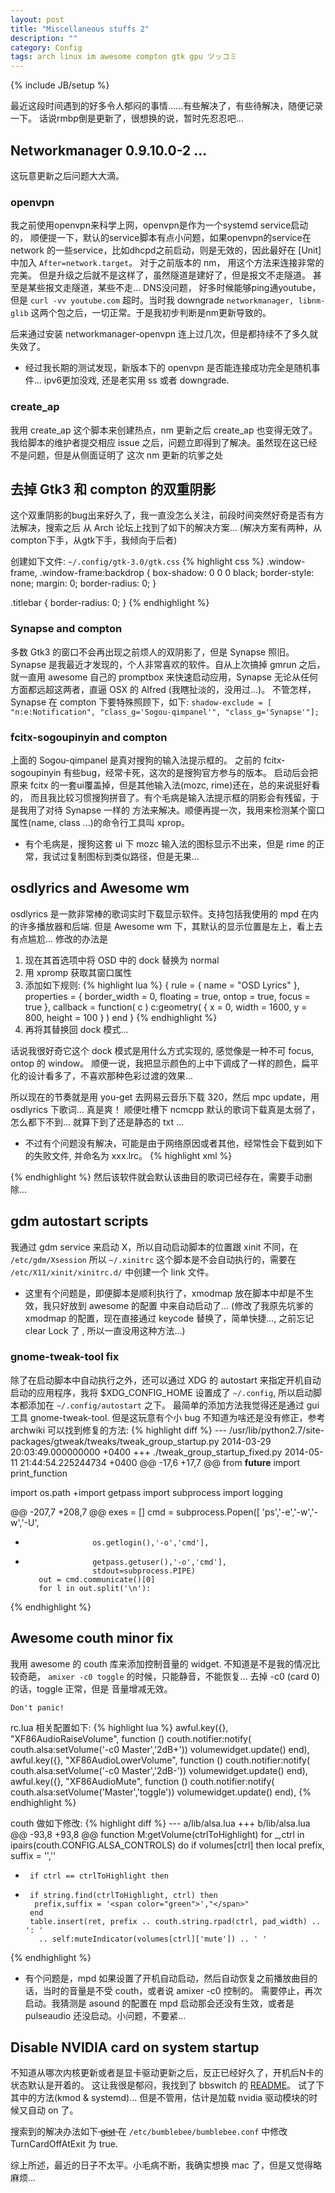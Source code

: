 ```yaml
---
layout: post
title: "Miscellaneous stuffs 2"
description: ""
category: Config
tags: arch linux im awesome compton gtk gpu ツッコミ
---
```

{% include JB/setup %}

最近这段时间遇到的好多令人郁闷的事情......有些解决了，有些待解决，随便记录一下。
话说rmbp倒是更新了，很想换的说，暂时先忍忍吧...

## Networkmanager 0.9.10.0-2 ...

这玩意更新之后问题大大滴。

### openvpn

我之前使用openvpn来科学上网，openvpn是作为一个systemd service启动的，
顺便提一下，默认的service脚本有点小问题，如果openvpn的service在
network 的一些service，比如dhcpd之前启动，则是无效的，因此最好在 [Unit]
中加入 `After=network.target`。
对于之前版本的 nm， 用这个方法来连接非常的完美。
但是升级之后就不是这样了，虽然隧道是建好了，但是报文不走隧道。
甚至是某些报文走隧道，某些不走... DNS没问题，
好多时候能够ping通youtube，但是 `curl -vv youtube.com` 超时。当时我 downgrade `networkmanager, libnm-glib`
这两个包之后，一切正常。于是我初步判断是nm更新导致的。

后来通过安装 networkmanager-openvpn 连上过几次，但是都持续不了多久就失效了。

* 经过我长期的测试发现，新版本下的 openvpn 是否能连接成功完全是随机事件... ipv6更加没戏, 还是老实用 ss 或者 downgrade.

### create_ap

我用 create_ap 这个脚本来创建热点，nm 更新之后 create_ap 也变得无效了。
我给脚本的维护者提交相应 issue 之后，问题立即得到了解决。虽然现在这已经不是问题，但是从侧面证明了
这次 nm 更新的坑爹之处

## 去掉 Gtk3 和 compton 的双重阴影

这个双重阴影的bug出来好久了，我一直没怎么关注，前段时间突然好奇是否有方法解决，搜索之后
从 Arch 论坛上找到了如下的解决方案... (解决方案有两种，从compton下手，从gtk下手，我倾向于后者)

创建如下文件: `~/.config/gtk-3.0/gtk.css`
{% highlight css %}
.window-frame, .window-frame:backdrop {
    box-shadow: 0 0 0 black;
    border-style: none;
    margin: 0;
    border-radius: 0;
}

.titlebar {
    border-radius: 0;
}
{% endhighlight %}

### Synapse and compton

多数 Gtk3 的窗口不会再出现之前烦人的双阴影了，但是 Synapse 照旧。
Synapse 是我最近才发现的，个人非常喜欢的软件。自从上次搞掉 gmrun 之后，就一直用 awesome 自己的 promptbox
来快速启动应用，Synapse 无论从任何方面都远超这两者，直逼 OSX 的 Alfred (我瞎扯淡的，没用过...)。
不管怎样，Synapse 在 compton 下要特殊照顾下，如下:
`shadow-exclude = [ "n:e:Notification", "class_g='Sogou-qimpanel'", "class_g='Synapse'"];`

### fcitx-sogoupinyin and compton

上面的 Sogou-qimpanel 是真对搜狗的输入法提示框的。
之前的 fcitx-sogoupinyin 有些bug，经常卡死，这次的是搜狗官方参与的版本。
启动后会把原来 fcitx 的一套ui覆盖掉，但是其他输入法(mozc, rime)还在，总的来说挺好看的，
而且我比较习惯搜狗拼音了。有个毛病是输入法提示框的阴影会有残留，于是我用了对待 Synapse 一样的
方法来解决。顺便再提一次，我用来检测某个窗口属性(name, class ...)的命令行工具叫 xprop。

* 有个毛病是，搜狗这套 ui 下 mozc 输入法的图标显示不出来，但是 rime 的正常，我试过复制图标到类似路径，但是无果...

## osdlyrics and Awesome wm

osdlyrics 是一款非常棒的歌词实时下载显示软件。支持包括我使用的 mpd 在内的许多播放器和后端.
但是 Awesome wm 下，其默认的显示位置是左上，看上去有点尴尬...
修改的办法是

1. 现在其首选项中将 OSD 中的 dock 替换为 normal
2. 用 xpromp 获取其窗口属性
3. 添加如下规则:
{% highlight lua %}
{ rule = { name = "OSD Lyrics" },
    properties       = {
        border_width = 0,
        floating     = true,
        ontop        = true,
        focus        = true },
    callback         = function( c )
        c:geometry( { x = 0, width = 1600, y = 800, height = 100 } )
    end
}
{% endhighlight %}
4. 再将其替换回 dock 模式...

话说我很好奇它这个 dock 模式是用什么方式实现的, 感觉像是一种不可 focus, ontop 的 window。
顺便一说，我把显示颜色的上中下调成了一样的颜色，扁平化的设计看多了，不喜欢那种色彩过渡的效果...

所以现在的节奏就是用 you-get 去网易云音乐下载 320，然后 mpc update，用 osdlyrics 下歌词... 真是爽！
顺便吐槽下 ncmcpp 默认的歌词下载真是太弱了，怎么都下不到... 就算下到了还是静态的 txt ...

* 不过有个问题没有解决，可能是由于网络原因或者其他，经常性会下载到如下的失败文件, 并命名为 xxx.lrc。
{% highlight xml %}
<?xml version="1.0" encoding="UTF-8" ?>
<result errmsg="Search ID or Code error!" errcode="32006"></result>
{% endhighlight %}
然后该软件就会默认该曲目的歌词已经存在，需要手动删除...

## gdm autostart scripts

我通过 gdm service 来启动 X，所以自动启动脚本的位置跟 xinit 不同，在 `/etc/gdm/Xsession`
所以 `~/.xinitrc` 这个脚本是不会自动执行的，需要在 `/etc/X11/xinit/xinitrc.d/` 中创建一个
link 文件。

* 这里有个问题是，即便脚本是顺利执行了，xmodmap 放在脚本中却是不生效，我只好放到 awesome 的配置
中来自动启动了... (修改了我原先坑爹的 xmodmap 的配置，现在直接通过 keycode 替换了，简单快捷..., 之前忘记 clear Lock 了
, 所以一直没用这种方法...)

### gnome-tweak-tool fix

除了在启动脚本中自动执行之外，还可以通过 XDG 的 autostart 来指定开机自动启动的应用程序，我将 $XDG_CONFIG_HOME 设置成了
`~/.config`, 所以启动脚本都添加在 `~/.config/autostart` 之下。
最简单的添加方法我觉得还是通过 gui 工具 gnome-tweak-tool. 但是这玩意有个小 bug 不知道为啥还是没有修正，参考 archwiki
可以找到修复的方法:
{% highlight diff %}
--- /usr/lib/python2.7/site-packages/gtweak/tweaks/tweak_group_startup.py   2014-03-29 20:03:49.000000000 +0400
+++ ./tweak_group_startup_fixed.py  2014-05-11 21:44:54.225244734 +0400
@@ -17,6 +17,7 @@
 from __future__ import print_function

 import os.path
+import getpass
 import subprocess
 import logging

@@ -207,7 +208,7 @@
         exes = []
         cmd = subprocess.Popen([
                     'ps','-e','-w','-w','-U',
-                    os.getlogin(),'-o','cmd'],
+                    getpass.getuser(),'-o','cmd'],
                     stdout=subprocess.PIPE)
         out = cmd.communicate()[0]
         for l in out.split('\n'):
{% endhighlight %}

## Awesome couth minor fix

我用 awesome 的 couth 库来添加控制音量的 widget. 不知道是不是我的情况比较奇葩，
`amixer -c0 toggle` 的时候，只能静音，不能恢复... 去掉 -c0 (card 0) 的话，toggle 正常，但是
音量增减无效。

`Don't panic!`

rc.lua 相关配置如下:
{% highlight lua %}
awful.key({}, "XF86AudioRaiseVolume", function () couth.notifier:notify( couth.alsa:setVolume('-c0 Master','2dB+')) volumewidget.update() end),
awful.key({}, "XF86AudioLowerVolume", function () couth.notifier:notify( couth.alsa:setVolume('-c0 Master','2dB-')) volumewidget.update() end),
awful.key({}, "XF86AudioMute", function () couth.notifier:notify( couth.alsa:setVolume('Master','toggle')) volumewidget.update() end),
{% endhighlight %}

couth 做如下修改:
{% highlight diff %}
--- a/lib/alsa.lua
+++ b/lib/alsa.lua
@@ -93,8 +93,8 @@ function M:getVolume(ctrlToHighlight)
   for _,ctrl in ipairs(couth.CONFIG.ALSA_CONTROLS) do
     if volumes[ctrl] then
       local prefix, suffix = '',''
-      if ctrl == ctrlToHighlight then
+      if string.find(ctrlToHighlight, ctrl) then
        prefix,suffix = '<span color="green">',"</span>"
       end
       table.insert(ret, prefix .. couth.string.rpad(ctrl, pad_width) .. ': '
         .. self:muteIndicator(volumes[ctrl]['mute']) .. ' '
{% endhighlight %}

* 有个问题是，mpd 如果设置了开机自动启动，然后自动恢复之前播放曲目的话，当时的音量是不受 couth，或者说 amixer -c0 控制的。
需要停止，再次启动。我猜测是 asound 的配置在 mpd 启动那会还没有生效，或者是 pulseaudio 还没启动。小问题，不要紧...

## Disable NVIDIA card on system startup

不知道从哪次内核更新或者是显卡驱动更新之后，反正已经好久了，开机后N卡的状态默认是开着的。
这让我很是郁闷，我找到了 bbswitch 的 [README](https://github.com/Bumblebee-Project/bbswitch)。
试了下其中的方法(kmod & systemd)... 但是不管用，估计是加载 nvidia 驱动模块的时候又自动 on 了。

搜索到的解决办法如下<del> [gist](https://gist.github.com/farseer90718/24f5c200524dd05a20c3) </del>
在 `/etc/bumblebee/bumblebee.conf` 中修改 TurnCardOffAtExit 为 true.

综上所述，最近的日子不太平。小毛病不断，我确实想换 mac 了，但是又觉得略麻烦...
